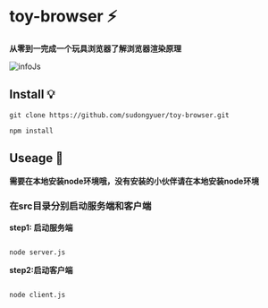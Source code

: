 # toy-browser ⚡

**从零到一完成一个玩具浏览器了解浏览器渲染原理**


![infoJs](https://static01.imgkr.com/temp/d77a025e2eb14ef9857cdccf5015b9e2.png)

## Install 💡

```shell
git clone https://github.com/sudongyuer/toy-browser.git

npm install
```

## Useage 🌲

**需要在本地安装node环境哦，没有安装的小伙伴请在本地安装node环境**

### 在src目录分别启动服务端和客户端

**step1: 启动服务端**

```shell

node server.js

```

**step2:启动客户端**


```shell

node client.js

```




